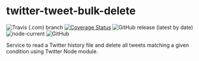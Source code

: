 # twitter-tweet-bulk-delete
![Travis (.com) branch](https://img.shields.io/travis/com/viniciusls/twitter-tweet-bulk-delete/main)
[![Coverage Status](https://coveralls.io/repos/github/viniciusls/twitter-tweet-bulk-delete/badge.svg?branch=main)](https://coveralls.io/github/viniciusls/twitter-tweet-bulk-delete?branch=main)
![GitHub release (latest by date)](https://img.shields.io/github/v/release/viniciusls/twitter-tweet-bulk-delete)
![node-current](https://img.shields.io/node/v/twitter-tweet-bulk-delete)
![GitHub](https://img.shields.io/github/license/viniciusls/twitter-tweet-bulk-delete)


Service to read a Twitter history file and delete all tweets matching a given condition using Twitter Node module.
